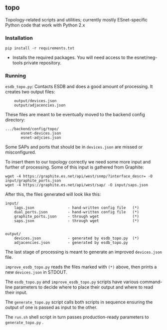 ## topo

Topology-related scripts and utilities; currently mostly ESnet-specific Python code that work with Python 2.x
### Installation

`pip install -r requirements.txt`
- Installs the required packages. You will need access to the esnet/neg-tools private repository.

### Running
`esdb_topo.py`: Contacts ESDB and does a good amount of processing. It creates two output files:
```
    output/devices.json
    output/adjacencies.json
```
These files are meant to be eventually moved to the backend config directory:
```
.../backend/config/topo/
       esnet-devices.json
       esnet-adjcies.json
```

Some SAPs and ports that should be in `devices.json` are missed or misconfigured.

To insert them to our topology correctly we need some more input and further 
of processing. Some of this input is gathered from Graphite:

```
wget -4 https://graphite.es.net/api/west/snmp/?interface_descr= -O input/graphite_ports.json
wget -4 https://graphite.es.net/api/west/sap/ -O input/saps.json
```

After this, the files generated will look like this:
```
input/
    lags.json               - hand-written config file   (*)
    dual_ports.json         - hand-written config file   (*)
    graphite_ports.json     - through wget               (*)
    saps.json               - through wget               (*)
   

output/
    devices.json            - generated by esdb_topo.py  (*)
    adjacencies.json        - generated by esdb_topo.py

```

The last stage of processing is meant to generate an improved `devices.json` file.

`improve_esdb_topo.py` reads the files marked with `(*)` above, then prints a new `devices.json` in STDOUT.

The `esdb_topo.py` and `improve_esdb_topo.py` scripts have various command-line parameters
to decide where to place their output and where to read their input. 

The `generate_topo.py` script calls both scripts in sequence ensuring the output of one is passed as input 
to the other. 

The `run.sh` shell script in turn passes production-ready parameters to `generate_topo.py` .